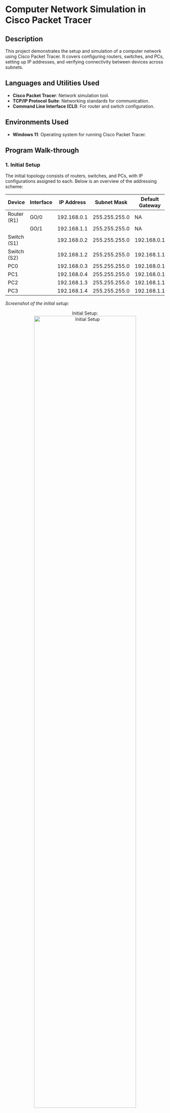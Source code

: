 # **Computer Network Simulation in Cisco Packet Tracer**

## **Description**
This project demonstrates the setup and simulation of a computer network using Cisco Packet Tracer. It covers configuring routers, switches, and PCs, setting up IP addresses, and verifying connectivity between devices across subnets.

## **Languages and Utilities Used**
- **Cisco Packet Tracer**: Network simulation tool.
- **TCP/IP Protocol Suite**: Networking standards for communication.
- **Command Line Interface (CLI)**: For router and switch configuration.

## **Environments Used**
- **Windows 11**: Operating system for running Cisco Packet Tracer.

## **Program Walk-through**

### **1. Initial Setup**
The initial topology consists of routers, switches, and PCs, with IP configurations assigned to each. Below is an overview of the addressing scheme:

| Device     | Interface | IP Address   | Subnet Mask     | Default Gateway |
|------------|-----------|--------------|-----------------|-----------------|
| Router (R1)| GO/0      | 192.168.0.1  | 255.255.255.0   | NA              |
|            | GO/1      | 192.168.1.1  | 255.255.255.0   | NA              |
| Switch (S1)|           | 192.168.0.2  | 255.255.255.0   | 192.168.0.1     |
| Switch (S2)|           | 192.168.1.2  | 255.255.255.0   | 192.168.1.1     |
| PC0        |           | 192.168.0.3  | 255.255.255.0   | 192.168.0.1     |
| PC1        |           | 192.168.0.4  | 255.255.255.0   | 192.168.0.1     |
| PC2        |           | 192.168.1.3  | 255.255.255.0   | 192.168.1.1     |
| PC3        |           | 192.168.1.4  | 255.255.255.0   | 192.168.1.1     |

*Screenshot of the initial setup:*  
<p align="center">
Initial Setup:  <br/>
<img src="https://imgur.com/TMCs9i3.png" height="80%" width="80%" alt="Initial Setup"/>
</p>

Connecting Devices
After setting up the topology, the devices were interconnected using copper straight-through cables to establish connections between PCs, switches, and routers. This ensures proper communication paths within the network.
Screenshot of the connected setup:
<p align="center">
<img src="https://imgur.com/xbeZNwa.png" height="80%" width="80%" alt="Connecting Devices"/>
</p>
---

### **2. Configuring the Router and Switch CLI**
The configuration commands for the router and switches include setting up IP addresses, enabling interfaces, and defining routing. Below are example commands for Router R1:

```plaintext
enable
configure terminal
interface g0/0
ip address 192.168.0.1 255.255.255.0
no shutdown
exit
interface g0/1
ip address 192.168.1.1 255.255.255.0
no shutdown
```


<h2>Screenshot of router CLI configuration:</h2>
<p align="center">
Router Configuration on interface G0/0:  <br/>
<img src="https://imgur.com/Qd7AqmC.png" height="80%" width="80%" alt="Router Configuration"/>
<img src="https://imgur.com/Oo5CVyY.png" height="80%" width="80%" alt="Router Configuration"/>
</p>

<h2>Similarly, the switches are configured to assign management IPs and enable VLANs if needed.</h2>

Screenshot of switch CLI configuration:
<p align="center">
Switch Configuration:

<h3>S1:</h3>
<img src="https://imgur.com/FJgE43b.png" height="80%" width="80%" alt="Switch Configuration"/>

<br/>
<br/>
<h3>S2:</h3>
<img src="https://imgur.com/lQnIMGu.png" height="80%" width="80%" alt="Switch Configuration"/>

</p>

---

### **3. Configuring PCs**
Each PC's IP settings were manually configured using the built-in IP configuration tool.
<p align="center">
<h4>PC0:</h4> <img src="https://imgur.com/JFsVC2c.png" height="80%" width="80%" alt="Configuring PCs"/> <br/>
<h4>PC1:</h4> <img src="https://imgur.com/bPUM3ty.png" height="80%" width="80%" alt="Configuring PCs"/> <br/>
<h4>PC2:</h4> <img src="https://imgur.com/fGADqtY.png" height="80%" width="80%" alt="Configuring PCs"/> <br/>
<h4>PC3:</h4> <img src="https://imgur.com/lHm53IK.png" height="80%" width="80%" alt="Configuring PCs"/> <br/>
</p>

Logical View:
<p align="center">
<img src="https://imgur.com/rII4vgQ.png" height="80%" width="80%" alt="Configuring PCs"/> <br/>

</p>

---

### **4. Running the Simulation**
Using Packet Tracer's simulation mode, ICMP packets (ping requests) were sent between PCs across subnets. The packet flow was monitored to ensure proper routing and connectivity.

*Screenshot of simulation process:*  
<p align="center">
  <strong>Steps of the Simulation</strong><br/>

  <strong>PC0 Sends the Ping Request</strong><br/>
  At time <strong>0.000 seconds</strong>, PC0 generates an ICMP Echo Request packet (ping) and sends it to its default gateway, <strong>Router R1 (192.168.0.1)</strong>, via <strong>Switch S1</strong>.<br/>
  <img src="https://imgur.com/1L7zQOC.png" height="80%" width="80%" alt="Configuring PCs"/><br/><br/>

  <strong>Packet Travels from PC0 to Switch S1</strong><br/>
  At time <strong>0.001 seconds</strong>, the packet moves from PC0 to <strong>Switch S1 (192.168.0.2)</strong>.<br/>
  <img src="https://imgur.com/iuvMOVg.png" height="80%" width="80%" alt="Configuring PCs"/><br/><br/>

  <strong>Switch S1 Forwards the Packet to Router R1</strong><br/>
  At time <strong>0.002 seconds</strong>, Switch S1 identifies the packet’s destination and forwards it to <strong>Router R1 (192.168.0.1)</strong> via interface g0/0.<br/>
  <img src="https://imgur.com/JeAzdKb.png" height="80%" width="80%" alt="Configuring PCs"/><br/><br/>

  <strong>Router R1 Routes the Packet to Switch S2</strong><br/>
  At time <strong>0.003 seconds</strong>, Router R1 examines its routing table, determines that the destination IP is on the <strong>192.168.1.0/24 subnet</strong>, and forwards the packet to <strong>Switch S2 (192.168.1.2)</strong> via interface g0/1.<br/>
  <img src="https://imgur.com/FyzoVZM.png" height="80%" width="80%" alt="Configuring PCs"/><br/><br/>

  <strong>Packet Reaches PC3</strong><br/>
  At time <strong>0.004 seconds</strong>, Switch S2 delivers the ICMP Echo Request packet to <strong>PC2 (192.168.1.4)</strong>.<br/>
  <img src="https://imgur.com/QjntCoE.png" height="80%" width="80%" alt="Configuring PCs"/><br/><br/>

  <strong>PC2 Sends the Ping Reply</strong><br/>
  PC2 responds with an ICMP Echo Reply packet, which begins its journey back to PC0.<br/>
  <img src="https://imgur.com/FyzoVZM.png" height="80%" width="80%" alt="Configuring PCs"/><br/><br/>

  <strong>Reply Packet Travels Back Through the Network</strong><br/>
  The Echo Reply follows the reverse path:<br/>
  - <strong>PC2 → Switch S2 → Router R1</strong><br/>
  <img src="https://imgur.com/JeAzdKb.png" height="80%" width="80%" alt="Configuring PCs"/><br/><br/>
  
  - <strong>Router R1 → Switch S1 → PC0</strong><br/>
  
  <img src="https://imgur.com/iuvMOVg.png" height="80%" width="80%" alt="Configuring PCs"/><br/><br/>

  <strong>Ping Successful</strong><br/>
  At time <strong>0.008 seconds</strong>, PC0 receives the Echo Reply, confirming that communication between the two devices is functional.<br/>
  <img src="https://imgur.com/jOODYo5.png" height="80%" width="80%" alt="Configuring PCs"/><br/><br/>

  <strong>Simulation Table</strong><br/>
  <img src="https://imgur.com/yAVVFHz.png" height="80%" width="80%" alt="Configuring PCs"/><br/><br/>


</p>


---

### **5. Troubleshooting**
During the simulation, troubleshooting steps involved:
- Verifying IP configuration on all devices.
- Checking routing table entries.
- Ensuring correct subnet masks and default gateway settings.

---

### **6. Simulation Complete**
All devices were able to communicate across the network, demonstrating a successful configuration.

---

